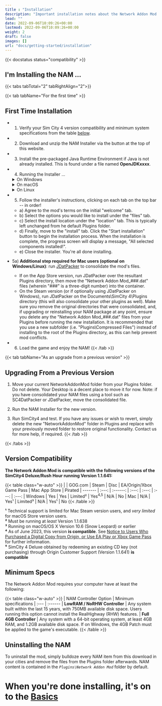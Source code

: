 ```yaml
---
title : "Installation"
description: "Important installation notes about the Network Addon Mod for SimCity 4."
lead: ""
date: 2022-09-06T10:09:26+00:00
lastmod: 2022-09-06T10:09:26+00:00
weight: 2
draft: false
images: []
url: "docs/getting-started/installation"
---
```

<!-- markdownlint-disable MD025 MD051 -->
{{< docstatus status="compatibility" >}}

## I'm Installing the NAM ...
  
{{< tabs tabTotal="2" tabRightAlign="2">}}
  
  {{< tab tabName="For the first time" >}}
  ## First Time Installation

  * 1) Verify your Sim City 4 version compatibility and minimum system specifications from the table [below](#version-compatibility)</a>.

  * 2) Download and unzip the NAM Installer via the button at the top of this website.

  * 3) Install the pre-packaged Java Runtime Environment if Java is not already installed. This is found under a file named **OpenJDKxxxx**.

  * 4) Running the Installer ...
    <details>
      <summary>On Windows</summary>
      Double click to run the <b>NetworkAddonMod_Setup_VersionXX.bat</b> file. This will automatically install the 4GB Patch that allows NAM to run properly in-game.
    </details>
    
    <details>
      <summary>On macOS</summary>
      Run the <b>NetworkAddonMod_Setup_VersionXX.jar</b> file.
      
      <hr>
      <b>If on the App Store version</b>, the installer cannot directly install into the Plugins location the App Store version utilizes, which is inside the .app file (~/Library/Containers/com.aspyr.simcity4.appstore/Data/Documents/SimCity 4). Install to an alternate location first, then copy the resultant "Plugins" folder into that location.  Note that the NAM Team is currently very limited in our ability to provide installation assistance to App Store users.
    </details>

    <details>
      <summary>On Linux</summary>
      Run the <b>NetworkAddonMod_Setup_VersionXX.jar</b>. If that fails, run the <b>NetworkAddonMod_Setup_VersionXX.sh</b> file.
    </details>

  * 5) Follow the installer's instructions, clicking on each tab on the top bar -- in order!
    * a) Agree to the mod's terms on the initial "welcome" tab.
    * b) Select the options you would like to install under the "files" tab.
    * c) Select the install location under the "location" tab.  This is typically left unchanged from he default Plugins folder.
    * d) Finally, move to the "install" tab.  Click the "Start installation" button to begin the installation process.  When the installation is complete, the progress screen will display a message, "All selected components installed!".
    * e) Close the installer. You're all done installing.
    
  * 5a) **Additional step required for Mac users (optional on Windows/Linux)**: run [JDatPacker](https://www.sc4evermore.com/index.php/downloads/download/30-gameplay-utilities/19-jdatpacker) to consolidate the mod's files.
    * If on the App Store version, run JDatPacker over the resultant Plugins directory, then move the "Network Addon Mod_###.dat" files (wherein "###" is a three-digit number) into the container.
    * On the Steam version (or if optionally using JDatPacker on Windows), run JDatPacker on the Documents\SimCity 4\Plugins directory (this will also consolidate your other plugins as well).  Make sure you remove the original directories that were consolidated, and, if upgrading or reinstalling your NAM package at any point, ensure you delete any the "Network Addon Mod_###.dat" files from your Plugins before running the new installation.  It is recommended that you use a new subfolder (i.e. "Plugins\Compressed Files") instead of installing to the root of the Plugins directory, as this can help prevent mod conflicts.
    
  * 6) Load the game and enjoy the NAM!
  {{< /tab >}}

  {{< tab tabName="As an upgrade from a previous version" >}}
  ## Upgrading From a Previous Version

  1) Move your current NetworkAddonMod folder from your Plugins folder. Do not delete. Your Desktop is a decent place to move it for now. Note: if you have consolidated your NAM files using a tool such as SC4DatPacker or JDatPacker, move the consolidated file.

  2) Run the NAM Installer for the new version.

  3) Run SimCity4 and test. If you have any issues or wish to revert, simply delete the new "NetworkAddonMod" folder in Plugins and replace with your previously moved folder to restore original functionality. Contact us for more help, if required.
  {{< /tab >}}

{{< /tabs >}}



## Version Compatibility

**The Network Addon Mod is compatible with the following versions of the SimCity4 Deluxe/Rush Hour running Version 1.1.641:**

{{< table class="w-auto" >}}
|         | GOG.com    | Steam       | Disc        | EA/Origin/Xbox Game Pass    | Mac App Store | Pirated
| ------- | :---:      | :------:    | :---:       | :---:                       | :---:         | :---:
| Windows | Yes        | Yes         | Limited²    | Yes<sup>4,5</sup>           | N/A           | No
| Mac     | N/A        | Yes¹        | Limited³    | N/A                         | Yes¹          | No
{{< /table >}}

<span class="fs-6">**¹** Technical support is limited for Mac Steam version users, and *very limited* for macOS Store version users.</span><br>
<span class="fs-6">**²** Must be running at *least* Version 1.1.638</span><br>
<span class="fs-6">**³** Running on macOS/OS X Version 10.6 (Snow Leopard) or earlier</span><br>
<span class="fs-6">**⁴** As of June 2023, this version **is compatible**. See [Notice to Users Who Purchased a Digital Copy from Origin, or Use EA Play or Xbox Game Pass](#origin-ea-play-xbox-gamepass) for further information.</span><br>
<span class="fs-6">**⁵** SimCity 4 Deluxe obtained by redeeming an existing CD key (not purchasing) through Origin Customer Support (Version 1.1.641) **is compatible**</span><br>

## Minimum Specs

The Network Addon Mod requires your computer have at least the following:

{{< table class="w-auto" >}}
| NAM Controller Option         | Minimum specifications
| :---                          | :------
| **LowRAM / NoRHW Controller** | Any system built within the last 15 years, with 750MB available disk space.  Users running this option cannot install the RealHighway (RHW) features.
| **Full 4GB Controller**       | Any system with a 64-bit operating system, at least 4GB RAM, and 1.2GB available disk space.  If on Windows, the 4GB Patch must be applied to the game's executable.
{{< /table >}}
  
## Uninstalling the NAM

To uninstall the mod, simply bulldoze every NAM item from this download in your cities and remove the files from the Plugins folder afterwards. NAM content is contained in the *`Plugins\Network Addon Mod`* folder by default.

# When you're done installing, it's on to the [Basics](/docs/getting-started/in-game-basics)